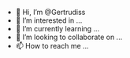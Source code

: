 - 👋 Hi, I’m @Gertrudiss
- 👀 I’m interested in ...
- 🌱 I’m currently learning ...
- 💞️ I’m looking to collaborate on ...
- 📫 How to reach me ...

<!---
Gertrudiss/Gertrudiss is a ✨ special ✨ repository because its `README.md` (this file) appears on your GitHub profile.
You can click the Preview link to take a look at your changes.
--->
